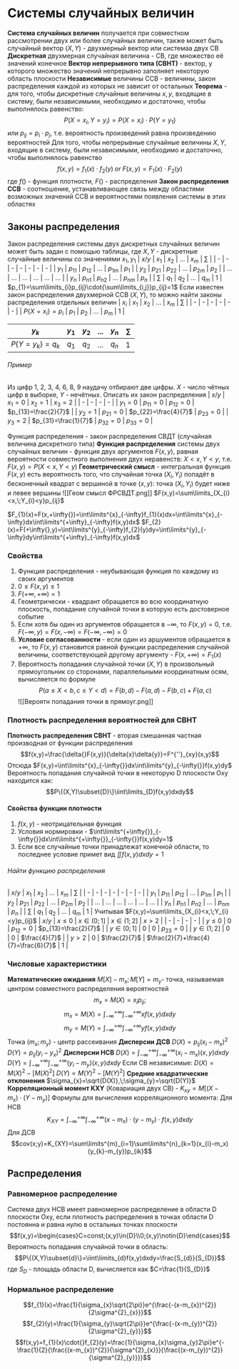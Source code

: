 # Системы случайных величин
**Система случайных величин** получается при совместном рассмотрении двух или более случайных величин, также может быть случайный вектор 
$(X,Y)$ - двухмерный вектор или системаа двух СВ
**Дискретная** двухмерная случайная величина - СВ, где множество её значений конечное
**Вектор непрерывного типа (СВНТ)** - вектор, у которого множество значений непрерывно заполняет некоторую область плоскости
**Независимые** величины ССВ - величины, закон распределения каждой из которых не зависит от остальных
**Теорема** - для того, чтобы дискретные случайные величины $x,y$, входящие в систему, были независимыми, необходимо и достаточно, чтобы выполнялось равенство: $$P(X=x_{i},Y=y_{i})=P(X=x_{i})\cdot{P(Y=y_{1})}$$ или $p_{ij}=p_{i}\cdot{p_{j}}$, т.е. вероятность произведений равна произведению вероятностей
Для того, чтобы непрерывные случайные величины $X,Y$, входящие в систему, были независимыми, необходимо и достаточно, чтобы выполнялось равенство$$f(x,y)=f_{1}(x)\cdot{f_{2}(y)}\;or\;F(x,y)=F_{1}(x)\cdot{F_{2}(y)}$$
где $f()$ - функция плотности, $F()$ - распределения
**Закон распределения ССВ** - соотношение, устанавливающее связь между областями возможных значений ССВ и вероятностями появления системы в этих областях
## Законы распределения
Закон распределения системы двух дискретных случайных величин может быть задан с помощью таблицы, где $X,Y$ - дискретные случайные величины со значениями $x_{1},y_{1}$
| $x/y$ | $x_{1}$ | $x_{2}$ | ... | $x_{m}$ | $\sum\limits$ |
| - | - | - | - | - | - | - |
| $y_{1}$ | $p_{11}$ | $p_{12}$ | ... | $p_{1m}$ | $p_{1}$ |
| $y_{2}$ | $p_{21}$ | $p_{22}$ | ... | $p_{2m}$ | $p_{2}$ |
| ... | ... | ... | ... | ... | ... |
| $y_{n}$ | $p_{n1}$ | $p_{n2}$ | ... | $p_{nm}$ | $p_{n}$ |
| $\sum\limits$ | $q_{1}$ | $q_{2}$ | ... | $q_{m}$ | 1 |
$p_{1}=\sum\limits_{i}p_{ij}\cdot{\sum\limits_{i,j}}p_{ij}=1$ 
Если известен закон распределения двухмерной ССВ $(X,Y)$, то можно найти законы распределения отдельных величин
| $x_{i}$ | $x_{1}$ | $x_{2}$ | ... | $x_{m}$ | $\sum\limits$ |
| - | - | - | - | - | - |
| $P\{X=x_{i}\}=p_{i}$ | $p_{1}$ | $p_{2}$ | ... | $p_{m}$ | 1 |

| $y_{k}$ | $y_{1}$ | $y_{2}$ | ... | $y_{n}$ | $\sum\limits$ |
| - | - | - | - | - | - |
| $P\{Y=y_{k}\}=q_{k}$ | $q_{1}$ | $q_{2}$ | ... | $q_{n}$ | 1 |
###### Пример
Из цифр 1, 2, 3, 4, 6, 8, 9 наудачу отбирают две цифры. $X$ - число чётных цифр в выборке, $Y$ - нечётных. Описать их закон распределения
| $x/y$ | $x_{1}=0$ | $x_{2}=1$ | $x_{3}=2$ |
| - | - | - | - |
| $y_{1}=0$ | $p_{11}=0$ | $p_{12}=0$ | $p_{13}=\frac{2}{7}$ |
| $y_{2}=1$ | $p_{21}=0$ | $p_{22}=\frac{4}{7}$ | $p_{23}=0$ |
| $y_{3}=2$ | $p_{31}=\frac{1}{7}$ | $p_{32}=0$ | $p_{33}=0$ |

Функция распределения - закон распределения СВДТ (случайная величина дискретного типа)
**Функция распределения** системы двух случайных величин - функция двух аргументов $F(x,y)$, равная вероятности совместного выполнения двух неравенств: $X<x,Y<y$, т.е. $F(x,y)=P(X<x,Y<y)$ 
**Геометрический смысл** - интегральная функция $F(x,y)$ есть вероятность того, что случайная точка $(X_{i},Y_{i})$ попадёт в бесконечный квадрат с вершиной в точке $(x,y)$: точка $(X_{i},Y_{i})$ будет ниже и левее вершины
![[Геом смысл ФРСВДТ.png]]
$F(x,y)=\sum\limits_{X_{i}<x,\;Y_{i}<y}p_{ij}$

$F_{1}(x)=F(x,+\infty{})=\int\limits^{x}_{-\infty}f_{1}(x)dx=\int\limits^{x}_{-\infty}dx\int\limits^{+\infty}_{-\infty}f(x,y)dx$ 
$F_{2}(x)=F(+\infty{},y)=\int\limits^{y}_{-\infty}f_{2}(y)dy=\int\limits^{y}_{-\infty}dy\int\limits^{+\infty}_{-\infty}f(x,y)dx$
### Свойства
1. Функция распределения - неубывающая функция по каждому из своих аргументов
2. $0\le{F(x,y)}\le{1}$
3. $F(+\infty{},+\infty{})=1$
4. Геометрически - квадрант обращается во всю координатную плоскость, попадание случайной точки в которую есть достоверное событие
5. Если хотя бы один из аргументов обращается в $-\infty{}$, то $F(x,y)=0$, т.е. $F(-\infty{},y)=F(x,-\infty{})=F(-\infty{},-\infty{})=0$
6. **Условие согласованности** - если один из аршументов обращается в $+\infty$, то $F(x,y)$ становится равной функции распределения случайной величины, соответствующей другому аргументу - $F(x,+\infty{})=F_{1}(x)$
7. Вероятность попадания случайной точки $(X,Y)$ в произвольный прямоугольник со сторонами, параллельными координатным осям, вычисляется по формуле $$P(a\le{X}\lt{b},c\le{Y}\lt{d})=F(b,d)-F(a,d)-F(b,c)+F(a,c)$$
![[Вероятн попадания точки в прямоуг.png]]
### Плотность распределения вероятностей для СВНТ
**Плотность распределения СВНТ** - вторая смешанная частная производная от функции распределения $$f(x,y)=\frac{\delta{}F(x,y)}{\delta{x}\delta{y}}=F^{''}_{xy}(x,y)$$
Отсюда $F(x,y)=\int\limits^{x}_{-\infty{}}dx\int\limits^{y}_{-\infty{}}f(x,y)dy$
Вероятность попадания случайной точки в некоторую D плоскости Oxy находится как: $$P\{(X,Y)\subset{D}\}\iint\limits_{D}f(x,y)dxdy$$
#### Свойства функции плотности
1. $f(x,y)$ - неотрицательная функция
2. Условия нормировки - $\int\limits^{+\infty{}}_{-\infty{}}dx\int\limits^{+\infty{}}_{-\infty{}}f(x,y)dy=1$
3. Если все случайные точки принадлежат конечной области, то последнее условие примет вид $\iint{f(x,y)dxdy}=1$
###### Найти функцию распределения
| $x/y$ | $x_{1}$ | $x_{2}$ | ... | $x_{m}$ | $\sum\limits$ |
| - | - | - | - | - | - | - |
| $y_{1}$ | $p_{11}$ | $p_{12}$ | ... | $p_{1m}$ | $p_{1}$ |
| $y_{2}$ | $p_{21}$ | $p_{22}$ | ... | $p_{2m}$ | $p_{2}$ |
| ... | ... | ... | ... | ... | ... |
| $y_{n}$ | $p_{n1}$ | $p_{n2}$ | ... | $p_{nm}$ | $p_{n}$ |
| $\sum\limits$ | $q_{1}$ | $q_{2}$ | ... | $q_{m}$ | 1 |
Учитывая $F(x,y)=\sum\limits_{X_{i}<x,\;Y_{i}<y}p_{ij}$
| $x/y$ | $x\le{}0$ | $x\in{(0;1]}$ | $x\in{(1;2]}$ | $x\gt2$ |
| - | - | - | - |
| $y\le{}0$ | $0$ | $p_{12}=0$ | $p_{13}=\frac{2}{7}$ |
| $y\in{(0;1]}$ | $0$ | $0$ | $p_{23}=0$ |
| $y\in{(1;2]}$ | $0$ | $0$ | $\frac{4}{7}$ |
| $y\gt2$ | $0$ | $\frac{2}{7}$ | $\frac{2}{7}+\frac{4}{7}=\frac{6}{7}$ | 1 |
### Числовые характеристики
**Математические ожидания** $M[X]-m_{x};M[Y]=m_{y}$- точка, называемая центром совместного распределения вероятностей $$m_{x}=M(X)=x_{i}p_{ij};$$
$$m_{x}=M(X)=\int^{+\infty{}}_{-\infty}\int^{+\infty{}}_{-\infty}xf(x,y)dxdy$$$$m_{y}=M(Y)=\int^{+\infty{}}_{-\infty}\int^{+\infty{}}_{-\infty}yf(x,y)dxdy$$
Точка $(m_{x};m_{y})$ - центр рассеивания
**Дисперсии ДСВ**
$D(X)=p_{ij}(x_{i}-m_{x})^{2}$
$D(Y)=p_{ij}(y_{i}-y_{x})^{2}$
**Дисперсии НСВ**
$D(X)=\int^{+\infty{}}_{-\infty}\int^{+\infty{}}_{-\infty}(x_{i}-m_{x})(x,y)dxdy$
$D(Y)=\int^{+\infty{}}_{-\infty}\int^{+\infty{}}_{-\infty}(y_{i}-m_{y})(x,y)dxdy$ 
Если СВ независимые:
$D(X)=M(X)^{2}-[M(X)^{2}]$
$D(Y)=M(Y)^{2}-[M(Y)^{2}]$
**Средние квадратические отклонения**
$\sigma_{x}=\sqrt{D(X)},\;\sigma_{y}=\sqrt{D(Y)}$ 
**Корреляционный момент KXY** (Ковариация двух СВ) - $K_{xy}=M[(X-m_{x})\cdot{}(Y-m_{y})]$
Формулы для вычисления корреляционного момента: 
Для НСВ$$K_{XY}=\int^{+\infty{}}_{-\infty}\int^{+\infty{}}_{-\infty}(x-m_{x})\cdot{}(y-m_{y})\cdot{}f(x,y)dxdy$$
Для ДСВ$$cov(x;y)=K_{XY}=\sum\limits^{m}_{i=1}\sum\limits^{n}_{k=1}(x_{i}-m_x)(y_{k}-m_{y})p_{ik}$$
## Распределения
### Равномерное распределение
Система двух НСВ имеет равномерное распределение в области D плоскости Oxy, если плотность распределения в точках области D постоянна и равна нулю в остальных точках плоскости$$f(x,y)=\begin{cases}C=const;(x,y)\in{D}\\0;(x,y)\notin{D}\end{cases}$$
Вероятность попадания случайной точки в область: $$P\{(X,Y)\subset{d}\}=\iint\limits_{d}f(x,y)dxdy=\frac{S_{d}}{S_{D}}$$
где $S_{D}$ - площадь области D, вычисляется как $C=\frac{1}{S_{D}}$
### Нормальное распределение
$$f_{1}(x)=\frac{1}{\sigma_{x}\sqrt{2\pi}}e^{\frac{-(x-m_{x})^{2}}{2\sigma^{2}_{x}}}$$$$f_{2}(y)=\frac{1}{\sigma_{y}\sqrt{2\pi}}e^{\frac{-(x-m_{y})^{2}}{2\sigma^{2}_{y}}}$$$$f(x,y)=f_{1}(x)\cdot{}f_{2}(y)=\frac{1}{\sigma_{x}\sigma_{y}2\pi}e^{-\frac{1}{2}{\frac{(x-m_{x})^{2}}{\sigma^{2}_{x}}}{\frac{(x-m_{y})^{2}}{\sigma^{2}_{y}}}}$$
